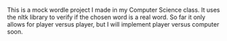 This is a mock wordle project I made in my Computer Science class. It uses the nltk library to verify if the chosen word is a real word. So far it only allows for player versus player, but I will implement player versus computer soon.
